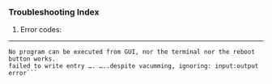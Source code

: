 ### Troubleshooting Index

1. Error codes:
----------------
``` failed to spawn process /bin/sh
No program can be executed from GUI, nor the terminal nor the reboot button works.
failed to write entry …. …..despite vacumming, ignoring: input:output error```
